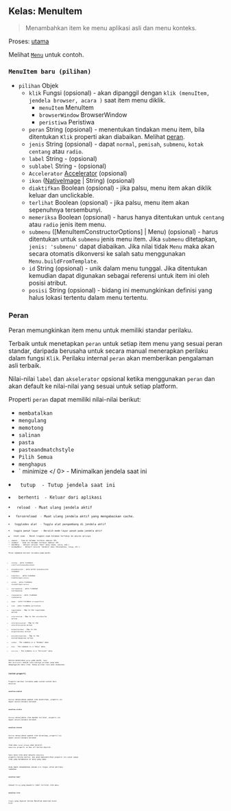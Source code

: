 ## Kelas: MenuItem

> Menambahkan item ke menu aplikasi asli dan menu konteks.

Proses: [utama](../glossary.md#main-process)

Melihat [`Menu`](menu.md) untuk contoh.

### `MenuItem baru (pilihan)`

* `pilihan` Objek 
  * `klik` Fungsi (opsional) - akan dipanggil dengan `klik (menuItem, jendela browser, acara )` saat item menu diklik. 
    * `menuItem` MenuItem
    * `browserWindow` BrowserWindow
    * `peristiwa` Peristiwa
  * `peran` String (opsional) - menentukan tindakan menu item, bila ditentukan `Klik` properti akan diabaikan. Melihat [peran](#roles).
  * `jenis` String (opsional) - dapat `normal`, `pemisah`, `submenu`, `kotak centang` atau `radio`.
  * `label` String - (opsional)
  * `sublabel` String - (opsional)
  * `Accelerator` [Accelerator](accelerator.md) (opsional)
  * `ikon` ([NativeImage](native-image.md) | String) (opsional)
  * `diaktifkan` Boolean (opsional) - jika palsu, menu item akan diklik keluar dan unclickable.
  * `terlihat` Boolean (opsional) - jika palsu, menu item akan sepenuhnya tersembunyi.
  * `memeriksa` Boolean (opsional) - harus hanya ditentukan untuk `centang` atau `radio` jenis item menu.
  * `submenu` ([MenuItemConstructorOptions] | Menu) (opsional) - harus ditentukan untuk `submenu` jenis menu item. Jika `submenu` ditetapkan, `jenis: 'submenu'` dapat diabaikan. Jika nilai tidak `Menu` maka akan secara otomatis dikonversi ke salah satu menggunakan `Menu.buildFromTemplate`.
  * `id` String (opsional) - unik dalam menu tunggal. Jika ditentukan kemudian dapat digunakan sebagai referensi untuk item ini oleh posisi atribut.
  * `posisi` String (opsional) - bidang ini memungkinkan definisi yang halus lokasi tertentu dalam menu tertentu.

### Peran

Peran memungkinkan item menu untuk memiliki standar perilaku.

Terbaik untuk menetapkan `peran` untuk setiap item menu yang sesuai peran standar, daripada berusaha untuk secara manual menerapkan perilaku dalam fungsi `Klik`. Perilaku internal `peran` akan memberikan pengalaman asli terbaik.

Nilai-nilai `label` dan `akselerator` opsional ketika menggunakan `peran` dan akan default ke nilai-nilai yang sesuai untuk setiap platform.

Properti `peran` dapat memiliki nilai-nilai berikut:

* `membatalkan`
* `mengulang`
* `memotong`
* `salinan`
* `pasta`
* `pasteandmatchstyle`
* `Pilih Semua`
* `menghapus`
* ` minimize </ 0> - Minimalkan jendela saat ini</li>
<li><code> tutup </ 0> - Tutup jendela saat ini</li>
<li><code> berhenti </ 0> - Keluar dari aplikasi</li>
<li><code> reload </ 0> - Muat ulang jendela aktif</li>
<li><code> forcereload </ 0> - Muat ulang jendela aktif yang mengabaikan cache.</li>
<li><code> toggledev alat </ 0> - Toggle alat pengembang di jendela aktif</li>
<li><code> toggle penuh layar </ 0> - Beralih mode layar penuh pada jendela aktif</li>
<li><code> reset zoom </ 0> - Reset tingkat zoom halaman terfokus ke ukuran aslinya</li>
<li><code>zoomin` - Zoom di halaman terfokus sebesar 10%
* `zoomout` - Zoom out halaman terfokus sebesar 10%
* `editMenu` - default seluruh "Edit" menu (Undo, salin, dsb.)
* `windowMenu` - default seluruh "Jendela" menu (Minimalkan, tutup, dll.)

Peran tambahan berikut tersedia pada macOS:

* `tentang` - peta tindakan `orderFrontStandardAboutPanel`
* `menyembunyikan` - peta untuk `menyembunyikan` tindakan
* `hideothers` - peta tindakan `hideOtherApplications`
* `unhide` - peta tindakan `unhideAllApplications`
* `startspeaking` - peta tindakan `startSpeaking`
* `stopspeaking` - peta tindakan `stopSpeaking`
* `depan` - peta tindakan `arrangeInFront`
* `zoom` - peta tindakan `performZoom`
* `toggletabbar` - Map to the `toggleTabBar` action
* `selectnexttab` - Map to the `selectNextTab` action
* `selectprevioustab` - Map to the `selectPreviousTab` action
* `mergeallwindows` - Map to the `mergeAllWindows` action
* `movetabtonewwindow` - Map to the `moveTabToNewWindow` action
* `window` - The submenu is a "Window" menu
* `help` - The submenu is a "Help" menu
* `services` - The submenu is a "Services" menu

Ketika menentukan `peran` pada macOS, `label` dan `akselerator` adalah satu-satunya pilihan yang akan mempengaruhi menu item. Semua pilihan lain akan diabaikan.

### Contoh properti

Properti berikut tersedia pada contoh-contoh dari `MenuItem`:

#### `menuItem.enabled`

`Boolean` menunjukkan apakah item diaktifkan, properti ini dapat secara dinamis berubah.

#### `menuItem.visible`

`Boolean` menunjukkan item Apakah terlihat, properti ini dapat secara dinamis berubah.

#### `menuItem.checked`

`Boolean` menunjukkan apakah item dicentang, properti ini dapat secara dinamis berubah.

Item menu `kotak centang` akan beralih `memeriksa` properti on dan off ketika dipilih.

`Radio` menu item akan menyala `memeriksa` properti ketika diklik, dan akan menonaktifkan properti itu untuk semua item yang berdekatan di menu yang sama.

Anda dapat menambahkan sebuah `klik` fungsi untuk perilaku tambahan.

#### `menuItem.label`

Sebuah `String` yang mewakili label terlihat item menu

#### `menuItem.click`

`Fungsi` yang dipecat ketika MenuItem menerima event klik